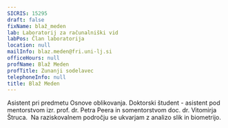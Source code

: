 ```yaml
---
SICRIS: 15295
draft: false
fixName: blaž_meden
lab: Laboratorij za računalniški vid
labPos: Član laboratorija
location: null
mailInfo: blaz.meden@fri.uni-lj.si
officeHours: null
profName: Blaž Meden
profTitle: Zunanji sodelavec
telephoneInfo: null
title: Blaž Meden
---
```



Asistent pri predmetu Osnove oblikovanja.
Doktorski študent - asistent pod mentorstvom izr. prof. dr. Petra Peera in somentorstvom doc. dr. Vitomirja Štruca. 
Na raziskovalnem področju se ukvarjam z analizo slik in biometrijo.